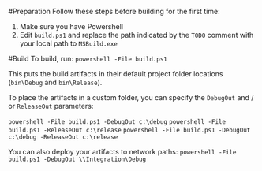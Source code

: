 #Preparation
Follow these steps before building for the first time:

1. Make sure you have Powershell
2. Edit `build.ps1` and replace the path indicated by the `TODO` comment with your local path to `MSBuild.exe`

#Build
To build, run:
`powershell -File build.ps1`

This puts the build artifacts in their default project folder locations (`bin\Debug` and `bin\Release`).

To place the artifacts in a custom folder, you can specify the `DebugOut` and / or `ReleaseOut` parameters:

`powershell -File build.ps1 -DebugOut c:\debug`
`powershell -File build.ps1 -ReleaseOut c:\release`
`powershell -File build.ps1 -DebugOut c:\debug -ReleaseOut c:\release`

You can also deploy your artifacts to network paths:
`powershell -File build.ps1 -DebugOut \\Integration\Debug`